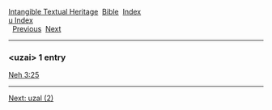 [Intangible Textual Heritage](../../index)  [Bible](../index) 
[Index](index)   
[u Index](_u_)  
  [Previous](c12043)  [Next](c12045) 

------------------------------------------------------------------------

### &lt;uzai&gt; 1 entry

[Neh 3:25](../kjv/neh003.htm#025)  

------------------------------------------------------------------------

[Next: uzal (2)](c12045)
